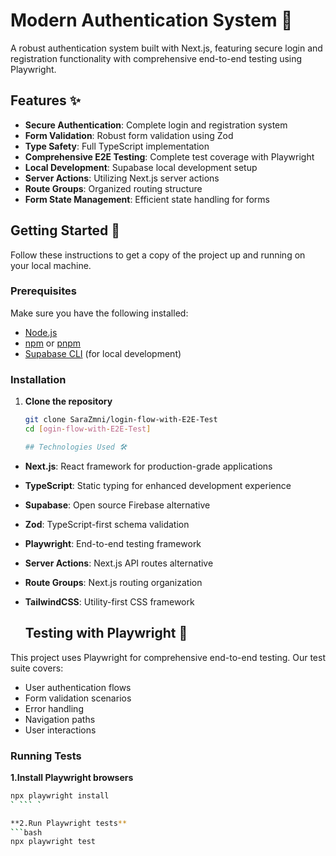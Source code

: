 # Modern Authentication System 🔐

A robust authentication system built with Next.js, featuring secure login and registration functionality with comprehensive end-to-end testing using Playwright.

## Features ✨

- **Secure Authentication**: Complete login and registration system
- **Form Validation**: Robust form validation using Zod
- **Type Safety**: Full TypeScript implementation
- **Comprehensive E2E Testing**: Complete test coverage with Playwright
- **Local Development**: Supabase local development setup
- **Server Actions**: Utilizing Next.js server actions
- **Route Groups**: Organized routing structure
- **Form State Management**: Efficient state handling for forms

## Getting Started 🚀

Follow these instructions to get a copy of the project up and running on your local machine.

### Prerequisites

Make sure you have the following installed:
- [Node.js](https://nodejs.org/)
- [npm](https://www.npmjs.com/) or [pnpm](https://pnpm.io/)
- [Supabase CLI](https://supabase.com/docs/guides/cli) (for local development)

### Installation

1. **Clone the repository**
   ```bash
   git clone SaraZmni/login-flow-with-E2E-Test
   cd [ogin-flow-with-E2E-Test]

   ## Technologies Used 🛠️

- **Next.js**: React framework for production-grade applications
- **TypeScript**: Static typing for enhanced development experience
- **Supabase**: Open source Firebase alternative
- **Zod**: TypeScript-first schema validation
- **Playwright**: End-to-end testing framework
- **Server Actions**: Next.js API routes alternative
- **Route Groups**: Next.js routing organization
- **TailwindCSS**: Utility-first CSS framework

  ## Testing with Playwright 🧪

This project uses Playwright for comprehensive end-to-end testing. Our test suite covers:

- User authentication flows
- Form validation scenarios
- Error handling
- Navigation paths
- User interactions

### Running Tests

**1.Install Playwright browsers**
```bash
npx playwright install
` ``` `

**2.Run Playwright tests**
```bash
npx playwright test


